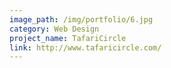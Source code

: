 ```yaml
---
image_path: /img/portfolio/6.jpg
category: Web Design
project_name: TafariCircle
link: http://www.tafaricircle.com/
---
```


